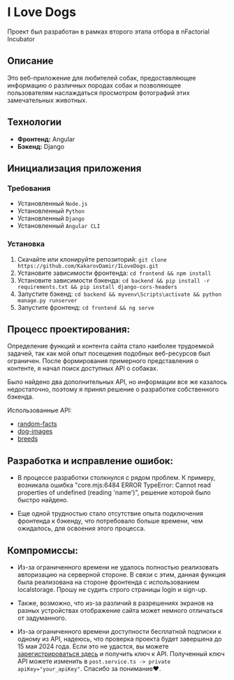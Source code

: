 # I Love Dogs

Проект был разработан в рамках второго этапа отбора в nFactorial Incubator

## Описание

Это веб-приложение для любителей собак, предоставляющее информацию о различных породах собак и позволяющее пользователям наслаждаться просмотром фотографий этих замечательных животных.

## Технологии

- **Фронтенд:** Angular
- **Бэкенд:** Django

## Инициализация приложения

### Требования
* Установленный `Node.js`
* Установленный `Python`
* Установленный `Django`
* Установленный `Angular CLI`

### Установка

1. Скачайте или клонируйте репозиторий: `git clone https://github.com/KakarovDamir/ILoveDogs.git`
2. Установите зависимости фронтенда: `cd frontend && npm install`
3. Установите зависимости бэкенда: `cd backend && pip install -r requirements.txt && pip install django-cors-headers`
4. Запустите бэкенд: `cd backend && myvenv\Scripts\activate && python manage.py runserver`
5. Запустите фронтенд: `cd frontend && ng serve`

## Процесс проектирования:

Определение функций и контента сайта стало наиболее трудоемкой задачей, так как мой опыт посещения подобных веб-ресурсов был ограничен. После формирования примерного представления о контенте, я начал поиск доступных API о собаках.

Было найдено два дополнительных API, но информации все же казалось недостаточно, поэтому я принял решение о разработке собственного бэкенда.

Использованные API:
* [random-facts](https://github.com/kinduff/dog-api)
* [dog-images](https://dog.ceo/dog-api/)
* [breeds](https://api-ninjas.com/api/dogs)

## Разработка и исправление ошибок:

* В процессе разработки столкнулся с рядом проблем. К примеру, возникала ошибка "core.mjs:6484 ERROR TypeError: Cannot read properties of undefined (reading 'name')", решение которой было быстро найдено.

* Еще одной трудностью стало отсутствие опыта подключения фронтенда к бэкенду, что потребовало больше времени, чем ожидалось, для освоения этого процесса.

## Компромиссы:

* Из-за ограниченного времени не удалось полностью реализовать авторизацию на серверной стороне. В связи с этим, данная функция была реализована на стороне фронтенда с использованием localstorage.  Прошу не судить строго страницы login и sign-up.

* Также, возможно, что из-за различий в разрешениях экранов на разных устройствах отображение сайта может немного отличаться от задуманного.

* Из-за ограниченного времени доступности бесплатной подписки к одному из API, надеюсь, что проверка проекта будет завершена до 15 мая 2024 года. Если это не удастся, вы можете [зарегистрироваться здесь](https://api-ninjas.com/api/dogs) и получить ключ к API. Полученный ключ API можете изменить в `post.service.ts -> private apiKey="your_apiKey"`. Спасибо за понимание❤️.